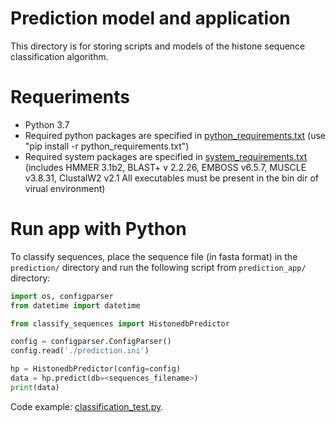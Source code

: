 # Prediction model and application

This directory is for storing scripts and models of the histone sequence classification algorithm.

# Requeriments

- Python 3.7
- Required python packages are specified in [python_requirements.txt](python_requirements.txt) (use "pip install -r python_requirements.txt")
- Required system packages are specified in [system_requirements.txt](system_requirements.txt) (includes HMMER 3.1b2, BLAST+ v 2.2.26, EMBOSS v6.5.7, MUSCLE v3.8.31, ClustalW2 v2.1 All executables must be present in the bin dir of virual environment)

# Run app with Python

To classify sequences, place the sequence file (in fasta format) in the `prediction/` directory and run the following script from `prediction_app/` directory:

```python
import os, configparser
from datetime import datetime

from classify_sequences import HistonedbPredictor

config = configparser.ConfigParser()
config.read('./prediction.ini')

hp = HistonedbPredictor(config=config)
data = hp.predict(db=<sequences_filename>)
print(data)
```

Code example: [classification_test.py](classification_test.py).

